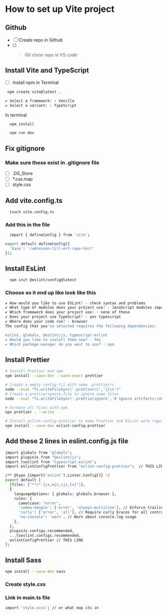 # How to set up Vite project

## Github
- [ ] Create repo in Github
- [ ] >Git clone repo in VS code

## Install Vite and TypeScript

- [ ] Install npm in Terminal
 ```bash
  npm create vite@latest .
```
```bash
✔ Select a framework: › Vanilla
✔ Select a variant: › TypeScript
```
  
In terminal

```bash
  npm install
```

```bash
  npm run dev
```

## Fix gitignore
### Make sure these exist in .gitignore file
- [ ] .DS_Store
- [ ] *.css.map
- [ ] style.css

## Add vite.config.ts
```bash
  touch vite.config.ts
```
### Add this in the file 
```bash
  import { defineConfig } from 'vite';

export default defineConfig({
  'base': '/adressen-till-ert-repo-här/'
});
```
## Install EsLint
```bash
  npm init @eslint/config@latest
```
### Choose so it end up like look like this
```bash
✔ How would you like to use ESLint? · check syntax and problems
✔ What type of modules does your project use? · JavaScript modules import and export
✔ Which framework does your project use? · none of these
✔ Does your project use TypeScript? · yes typescript
✔ Where does your code run? · browser
The config that you've selected requires the following dependencies:

eslint, globals, @eslint/js, typescript-eslint
✔ Would you like to install them now? · Yes
✔ Which package manager do you want to use? · npm
```
## Install Prettier
```bash
# Install Prettier med npm 
npm install --save-dev --save-exact prettier

# Create a empty config-fil with name .prettierrc
node --eval "fs.writeFileSync('.prettierrc','{}\n')"
# Create a prettierignore-file to ignore some files
node --eval "fs.writeFileSync('.prettierignore','# Ignore artifacts:\nbuild\ncoverage\n')"

# Formate all files with npm
npx prettier . --write

# Install eslint-config-prettier to make Prettier and ESLint work together:
npm install --save-dev eslint-config-prettier

```
## Add these 2 lines in eslint.config.js file
```bash
import globals from "globals";
import pluginJs from "@eslint/js";
import tseslint from "typescript-eslint";
import eslintConfigPrettier from "eslint-config-prettier";  // THIS LINE

/** @type {import('eslint').Linter.Config[]} */
export default [
  {files: ["**/*.{js,mjs,cjs,ts}"]},
  {
    languageOptions: { globals: globals.browser },
    rules: {
      camelcase: "error",
      'comma-dangle': ['error', 'always-multiline'], // Enforce trailing commas in multiline
      'curly': ['error', 'all'], // Require curly braces for all control statements
      'no-console': 'warn', // Warn about console.log usage
    },
  },
  pluginJs.configs.recommended,
  ...tseslint.configs.recommended,
  eslintConfigPrettier // THIS LINE 
];
```
## Install Sass
```bash
npm install --save-dev sass
```
### Create style.css
### Link in main.ts file
```bash
import 'style.scss'; // or what map its in
```

